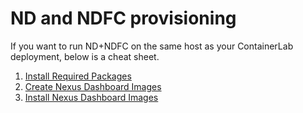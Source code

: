 # ND and NDFC provisioning

If you want to run ND+NDFC on the same host as your ContainerLab deployment, below is a cheat sheet.

1. [Install Required Packages](/docs/NDFC/install_required_packages.md)
2. [Create Nexus Dashboard Images](/docs/NDFC/create_nexus_dashboard_images.md)
3. [Install Nexus Dashboard Images](/docs/NDFC/install_nexus_dashboard_images.md)
